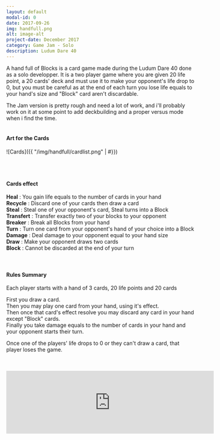 ```yaml
---
layout: default
modal-id: 0
date: 2017-09-26
img: handfull.png
alt: image-alt
project-date: December 2017
category: Game Jam - Solo
description: Ludum Dare 40
---
```

A hand full of Blocks is a card game made during the Ludum Dare 40 done as a solo developper. It is a two player game where you are given 20 life point, a 20 cards' deck and must use it to make your opponent's life drop to 0, but you must be careful as at the end of each turn you lose life equals to your hand's size and "Block" card aren't discardable.
  
The Jam version is pretty rough and need a lot of work, and i'll probably work on it at some point to add deckbuilding and a proper versus mode when i find the time.
<br><br>
#### Art for the Cards
![Cards]({{ "/img/handfull/cardlist.png" | #}})

<br><br>
#### Cards effect
**Heal** : You gain life equals to the number of cards in your hand  
**Recycle** : Discard one of your cards then draw a card  
**Steal** : Steal one of your opponent's card, Steal turns into a Block  
**Transfert** : Transfer exactly two of your blocks to your opponent  
**Breaker** : Break all Blocks from your hand  
**Turn** : Turn one card from your opponent's hand of your choice into a Block  
**Damage** : Deal damage to your opponent equal to your hand size  
**Draw** : Make your opponent draws two cards  
**Block** : Cannot be discarded at the end of your turn  
<br><br>
#### Rules Summary

Each player starts with a hand of 3 cards, 20 life points and 20 cards  
  
First you draw a card.  
Then you may play one card from your hand, using it's effect.  
Then once that card's effect resolve you may discard any card in your hand except "Block" cards.  
Finally you take damage equals to the number of cards in your hand and your opponent starts their turn.  
  
Once one of the players' life drops to 0 or they can't draw a card, that player loses the game.  
<br><br>
<iframe frameborder="0" src="https://itch.io/embed/200832" width="552" height="167"></iframe>